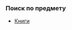 ### Поиск по предмету
+ [Книги](https://github.com/ifanzilka/Mathematics_KPFU/blob/master/links/books_mathematical_analysis/readme.md)
